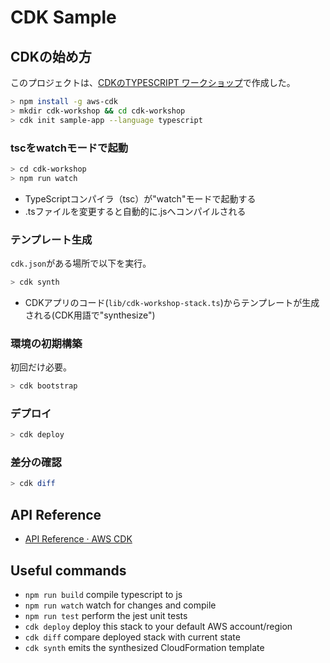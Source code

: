 # CDK Sample

## CDKの始め方

このプロジェクトは、[CDKのTYPESCRIPT ワークショップ](https://summit-online-japan-cdk.workshop.aws/20-typescript.html)で作成した。

```bash
> npm install -g aws-cdk
> mkdir cdk-workshop && cd cdk-workshop
> cdk init sample-app --language typescript
```

### tscをwatchモードで起動

```bash
> cd cdk-workshop
> npm run watch
```

- TypeScriptコンパイラ（tsc）が"watch"モードで起動する
- .tsファイルを変更すると自動的に.jsへコンパイルされる

### テンプレート生成

`cdk.json`がある場所で以下を実行。

```bash
> cdk synth
```

- CDKアプリのコード(`lib/cdk-workshop-stack.ts`)からテンプレートが生成される(CDK用語で"synthesize")

### 環境の初期構築

初回だけ必要。

```bash
> cdk bootstrap
```

### デプロイ

```bash
> cdk deploy
```

### 差分の確認

```bash
> cdk diff
```

## API Reference

- [API Reference · AWS CDK](https://docs.aws.amazon.com/cdk/api/latest/docs/aws-construct-library.html)

## Useful commands

- `npm run build`   compile typescript to js
- `npm run watch`   watch for changes and compile
- `npm run test`    perform the jest unit tests
- `cdk deploy`      deploy this stack to your default AWS account/region
- `cdk diff`        compare deployed stack with current state
- `cdk synth`       emits the synthesized CloudFormation template
